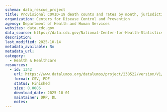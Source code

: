 ```yaml
---
schema: data_rescue_project 
title: Provisional COVID-19 death counts and rates by month, jurisdiction of residence, and demographic characteristics
organization: Centers for Disease Control and Prevention
agency: Department of Health and Human Services
websites: data.cdc.gov
data_source: https://data.cdc.gov/National-Center-for-Health-Statistics/Provisional-COVID-19-death-counts-and-rates-by-mon/yrur-wghw/about_data
description: 
last_modified: 2025-10-14
metadata_available: No
metadata_url: 
category:
  - Health & Healthcare 
resources:
  - id: 1342
    url: https://www.datalumos.org/datalumos/project/238522/version/V1/view
    format: CSV, PDF
    status: Finished
    size: 0.0086
    download_date: 2025-10-01
    maintainer: DRP, DL
    notes: 
---
```

